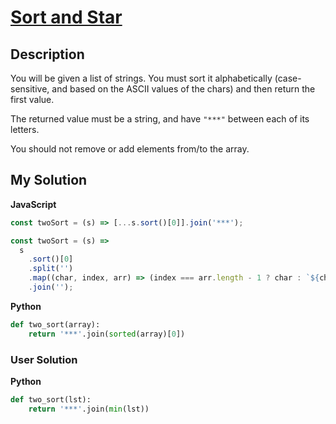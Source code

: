 # [Sort and Star](https://www.codewars.com/kata/57cfdf34902f6ba3d300001e)

## Description

You will be given a list of strings. You must sort it alphabetically (case-sensitive, and based on the ASCII values of the chars) and then return the first value.

The returned value must be a string, and have `"***"` between each of its letters.

You should not remove or add elements from/to the array.

## My Solution

**JavaScript**

```js
const twoSort = (s) => [...s.sort()[0]].join('***');
```

```js
const twoSort = (s) =>
  s
    .sort()[0]
    .split('')
    .map((char, index, arr) => (index === arr.length - 1 ? char : `${char}***`))
    .join('');
```

**Python**

```py
def two_sort(array):
    return '***'.join(sorted(array)[0])
```

### User Solution

**Python**

```py
def two_sort(lst):
    return '***'.join(min(lst))
```
